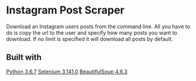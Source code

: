 # Instagram Post Scraper

Download an Instagram users posts from the command line. All you have to do is copy the url to the user and specify how many posts you want to download. If no limit is specified it will download all posts by default.

## Built with

[Python 3.6.7](https://www.python.org/)
[Selenium 3.141.0](https://docs.seleniumhq.org/)
[BeautifulSoup 4.6.3](https://www.crummy.com/software/BeautifulSoup/)

